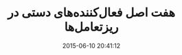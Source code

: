 ---
layout: post
title: "هفت اصل فعال‌کننده‌های دستی در ریز‌تعامل‌ها"
date: 2015-06-10 20:41:12
section: article
tags: ux
link: "http://parhum.net/blog/ux/microinteractions-triggers-principles/"
user: "نوید کاشانی"
user_link: "http://navid.kashani.ir/"
---